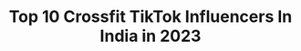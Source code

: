 ---
title: Top 10 Crossfit TikTok Influencers In India in 2023
description: >-
  Find top crossfit TikTok influencers in India in 2023. Most popular hashtags: #crossfit #fitness #workout #motivation.
platform: TikTok
hits: 21
text_top: Identify the top-rated TikTok accounts on inBeat.
text_bottom: Our search engine aggregates 21 TikTok influencers like this in India for you to pitch.
profiles:
  - username: "vivek_jr_cr"
    fullname: >-
      vivek jr cr
    bio: >-
      Instagram id @vivek_jr_cr fitness freak OCR🏃 Calisthenics 🏋️ CrossFit 🤸
    location: "India"
    followers: 25215
    engagement: 877
    commentsToLikes: 0.012244
    id: cka0l2dlxp67d0i7866jfp2oi
    verified: false
    hashtags: "#champibeats, #crossfit, #fitindia, #athletics"
  - username: "vijayworkout"
    fullname: >-
      The Vijay singh
    bio: >-
      Dosto ye YouTube Button 👆dawa kr Mera YouTube channel:Vijay Workout jarur dekhe
    location: "India"
    followers: 48400
    engagement: 1184
    commentsToLikes: 0.034691
    id: ckbkr9901lotg0j23cb5fz2ki
    verified: false
    hashtags: "#gym, #vijay, #armylover, #armwrestling"
  - username: "ajay__sangwan"
    fullname: >-
      Ajju
    bio: >-
      💪 जाट 😎 🙏 HARYANA 🙏 🇮🇳🇮🇳NEVER GIVE UP🇮🇳🇮🇳
    location: "India"
    followers: 57400
    engagement: 1375
    commentsToLikes: 0.008702
    id: ck81s2gnrpioy0j78tgao9nsi
    verified: false
    hashtags: "#tiktokindia, #nevergiveup, #me, #song"
  - username: "thebeastmotivation"
    fullname: >-
      motivation
    bio: >-
      manage by meghraj singh if u want to see my real body so visit @fitmeghraj
    location: "India"
    followers: 93800
    engagement: 1309
    commentsToLikes: 0.003729
    id: ck81s2n4ipk1j0j78bcaxyo1t
    verified: false
    hashtags: ""
  - username: "meenakumaripawar"
    fullname: >-
      user8432963573659
    bio: >-
      meenakumari international weightlifter strongest women of india
    location: "India"
    followers: 16800
    engagement: 1195
    commentsToLikes: 0.000000
    id: ckbf1cj2nndip0j23zlpoyjc8
    verified: false
    hashtags: "#crossfit, #gymlover, #sidhumoosewala, #tiktoktrends"
  - username: "performixathlete"
    fullname: >-
      💪Performix Anish🥊
    bio: >-
      STREET WORKOUT🏋️‍♀️ FIT HAI TOH HIT HAI 🧗‍♂️ PROUD TO BE SOLDIER🇧🇴 PROTIEN❤️
    location: "India"
    followers: 30500
    engagement: 1013
    commentsToLikes: 0.006189
    id: ck81s2mhfpjwf0j78bw12b0t2
    verified: false
    hashtags: "#abs, #fitnessindia, #streetworkout, #indianarmy"
  - username: "sergi0371"
    fullname: >-
      💪SERGI
    bio: >-
      💪fitness model My dream 500k ❤hearts please support
    location: "India"
    followers: 29700
    engagement: 1461
    commentsToLikes: 0.001344
    id: ckav1mpcl7pw70j23k8pjxw78
    verified: false
    hashtags: "#workout, #gym, #doubleexposure, #foryoupage"
  - username: "sabiifitnessfreak1986"
    fullname: >-
      Gursewak Singh
    bio: >-
      Follow me on Instagram @sabiifitnessfreak1986 🔴Libran-born to 🏋🏆
    location: "India"
    followers: 15100
    engagement: 831
    commentsToLikes: 0.022047
    id: ckbw90f3szfxx0j23b8i24buw
    verified: false
    hashtags: "#sharethecare, #training, #sport, #postivevibes"
  - username: "sandip.red_x"
    fullname: >-
      Sandip Gadhiya
    bio: >-
      gujju gym boy💪🏋️🤸
    location: "India"
    followers: 2508
    engagement: 954
    commentsToLikes: 0.004705
    id: ck9eukkl9e7200j78knwn2fsj
    verified: false
    hashtags: "#duet, #workout, #trending, #motivation"
  - username: "fitnessbeast10"
    fullname: >-
      user8749932414719
    bio: >-
      #gymmotivation #beastmodeactivated #fitness is my lifestyle Sweat and Blood
    location: "India"
    followers: 30600
    engagement: 1113
    commentsToLikes: 0.000879
    id: ckauvu6zk0xcy0j23mibkknwv
    verified: false
    hashtags: "#exercise, #youcan, #lifestyle, #gym"
---